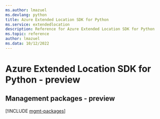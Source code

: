 ```yaml
---
ms.author: lmazuel
ms.devlang: python
title: Azure Extended Location SDK for Python
ms.service: extendedlocation
description: Reference for Azure Extended Location SDK for Python
ms.topic: reference
author: lmazuel
ms.data: 10/12/2022
---
```

# Azure Extended Location SDK for Python - preview

## Management packages - preview
[!INCLUDE [mgmt-packages](extended-location-mgmt-index.md)]